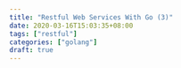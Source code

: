 ```yaml
---
title: "Restful Web Services With Go (3)"
date: 2020-03-16T15:03:35+08:00
tags: ["restful"]
categories: ["golang"]
draft: true
---
```


